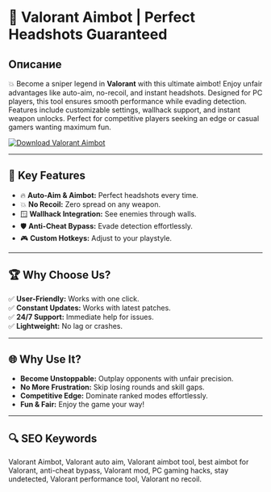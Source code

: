 # 🎯 Valorant Aimbot | Perfect Headshots Guaranteed  

## Описание  
💥 Become a sniper legend in **Valorant** with this ultimate aimbot! Enjoy unfair advantages like auto-aim, no-recoil, and instant headshots. Designed for PC players, this tool ensures smooth performance while evading detection. Features include customizable settings, wallhack support, and instant weapon unlocks. Perfect for competitive players seeking an edge or casual gamers wanting maximum fun.  

[![Download Valorant Aimbot](https://img.shields.io/badge/Download-Valorant%20Aimbot-blueviolet)](https://example.com)  

---

## 🎯 Key Features  
- 🔥 **Auto-Aim & Aimbot:** Perfect headshots every time.  
- 💥 **No Recoil:** Zero spread on any weapon.  
- 🪟 **Wallhack Integration:** See enemies through walls.  
- 🛡 **Anti-Cheat Bypass:** Evade detection effortlessly.  
- 🎮 **Custom Hotkeys:** Adjust to your playstyle.  

---

## 🏆 Why Choose Us?  
✅ **User-Friendly:** Works with one click.  
✅ **Constant Updates:** Works with latest patches.  
✅ **24/7 Support:** Immediate help for issues.  
✅ **Lightweight:** No lag or crashes.  

---

## 🌐 Why Use It?  
- **Become Unstoppable:** Outplay opponents with unfair precision.  
- **No More Frustration:** Skip losing rounds and skill gaps.  
- **Competitive Edge:** Dominate ranked modes effortlessly.  
- **Fun & Fair:** Enjoy the game your way!  

---

## 🔍 SEO Keywords  
Valorant Aimbot, Valorant auto aim, Valorant aimbot tool, best aimbot for Valorant, anti-cheat bypass, Valorant mod, PC gaming hacks, stay undetected, Valorant performance tool, Valorant no recoil.  
